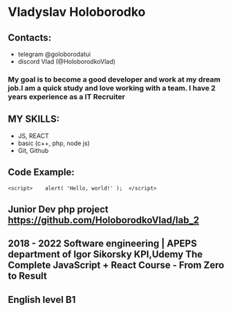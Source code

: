 # Vladyslav Holoborodko
## Contacts: 
 + telegram @goloborodatui 
 + discord Vlad (@HoloborodkoVlad)
### My goal is to become a good developer and work at my dream job.I am a quick study and love working with a team. I have 2 years experience as a IT Recruiter
##  MY SKILLS: 
+ JS, REACT
+ basic (c++, php, node js)
+ Git, Github  
##  Code Example:
``` <script>    alert( 'Hello, world!' );  </script> ```
##  Junior Dev php project https://github.com/HoloborodkoVlad/lab_2
## 2018 - 2022 Software engineering | APEPS department of Igor Sikorsky KPI,Udemy The Complete JavaScript + React Course - From Zero to Result
##  English level B1 
